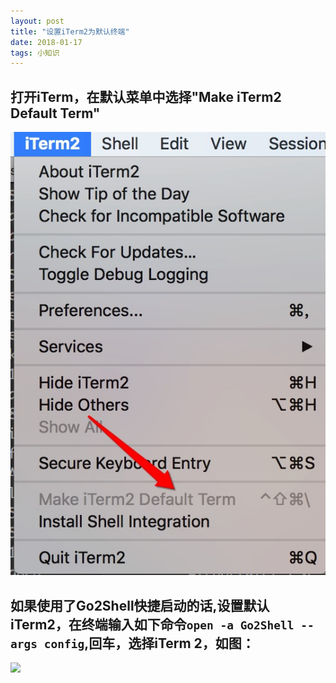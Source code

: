 ```yaml
---
layout: post
title: "设置iTerm2为默认终端"
date: 2018-01-17
tags: 小知识
---
```


## 打开iTerm，在默认菜单中选择"Make iTerm2 Default Term"
![](/images/posts/2018-01-17-change-iterm2.jpg)

## 如果使用了Go2Shell快捷启动的话,设置默认iTerm2，在终端输入如下命令`open -a Go2Shell --args config`,回车，选择iTerm 2，如图：

![](http://otogtitz7.bkt.clouddn.com/2018-01-17-iTerm2.jpg)


